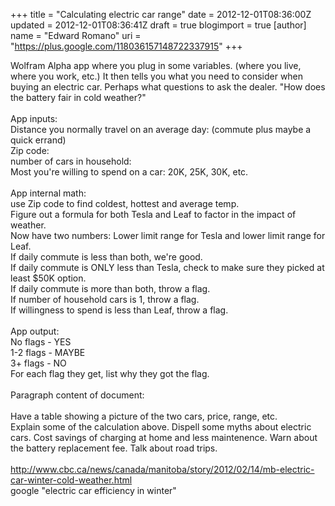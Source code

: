 +++
title = "Calculating electric car range"
date = 2012-12-01T08:36:00Z
updated = 2012-12-01T08:36:41Z
draft = true
blogimport = true 
[author]
	name = "Edward Romano"
	uri = "https://plus.google.com/118036157148722337915"
+++

Wolfram Alpha app where you plug in some variables. (where you live, where you work, etc.) It then tells you what you need to consider when buying an electric car. Perhaps what questions to ask the dealer. "How does the battery fair in cold weather?"<br /><br />App inputs:<br />Distance you normally travel on an average day: (commute plus maybe a quick errand)<br />Zip code:<br />number of cars in household:<br />Most you're willing to spend on a car: 20K, 25K, 30K, etc.<br /><br />App internal math:<br />use Zip code to find coldest,&nbsp;hottest&nbsp;and average temp.<br />Figure out a formula for both Tesla and Leaf to factor in the impact of weather.<br />Now have two numbers: Lower limit range for Tesla and lower limit range for Leaf.<br />If daily commute is less than both, we're good.<br />If daily commute is ONLY less than Tesla, check to make sure they picked at least $50K option.<br />If daily commute is more than both, throw a flag.<br />If number of household cars is 1, throw a flag.<br />If willingness to spend is less than Leaf, throw a flag.<br /><br />App output:<br />No flags - YES<br />1-2 flags - MAYBE<br />3+ flags - NO<br />For each flag they get, list why they got the flag.<br /><br />Paragraph content of document:<br /><br />Have a table showing a picture of the two cars, price, range, etc.<br />Explain some of the calculation above. Dispell some myths about electric cars. Cost savings of charging at home and less maintenence. Warn about the battery replacement fee. Talk about road trips.<br /><br />http://www.cbc.ca/news/canada/manitoba/story/2012/02/14/mb-electric-car-winter-cold-weather.html<br />google "electric car efficiency in winter"<br /><br />

